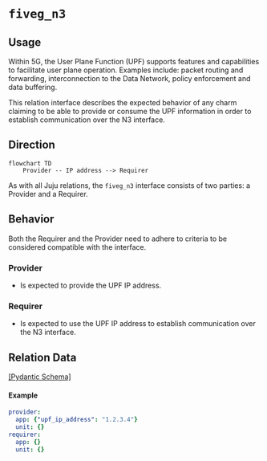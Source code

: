 # `fiveg_n3`

## Usage

Within 5G, the User Plane Function (UPF) supports features and capabilities to facilitate 
user plane operation. Examples include: packet routing and forwarding, interconnection 
to the Data Network, policy enforcement and data buffering.

This relation interface describes the expected behavior of any charm claiming to be able to provide 
or consume the UPF information in order to establish communication over the N3 interface.

## Direction

```mermaid
flowchart TD
    Provider -- IP address --> Requirer
```

As with all Juju relations, the `fiveg_n3` interface consists of two parties: a Provider 
and a Requirer.

## Behavior

Both the Requirer and the Provider need to adhere to criteria to be considered compatible 
with the interface.

### Provider

- Is expected to provide the UPF IP address.

### Requirer

- Is expected to use the UPF IP address to establish communication over the N3 interface.

## Relation Data

[\[Pydantic Schema\]](./schema.py)

#### Example

```yaml
provider:
  app: {"upf_ip_address": "1.2.3.4"}
  unit: {}
requirer:
  app: {}
  unit: {}
```
